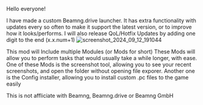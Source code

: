 Hello everyone!

I have made a custom Beamng.drive launcher. It has extra functionality with updates every so often to make it support the latest version, or to improve how it looks/performs. 
I will also release QoL/Hotfix Updates by adding one digit to the end (x.x.num+1)
![screenshot_2024_09_12_191044](https://github.com/user-attachments/assets/f025f3af-ccaa-4d75-b4e5-8d6fd885b347)

This mod will Include multiple Modules (or Mods for short)
These Mods will allow you to perform tasks that would usually take a while longer, with ease. 
One of these Mods is the screenshot tool, allowing you to see your recent screenshots, and open the folder without opening file exporer. 
Another one is the Config installer, allowing you to install custom .pc files to the game easily

This is not affliciate with Beamng, Beamng.drive or Beamng GmbH


